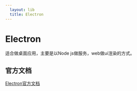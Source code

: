 ```yaml
---
  layout: lib
  title: Electron
---
```


# Electron

适合做桌面应用，主要是以Node js做服务，web做ui渲染的方式。

## 官方文档

[Electron官方文档](https://electronjs.org/)


